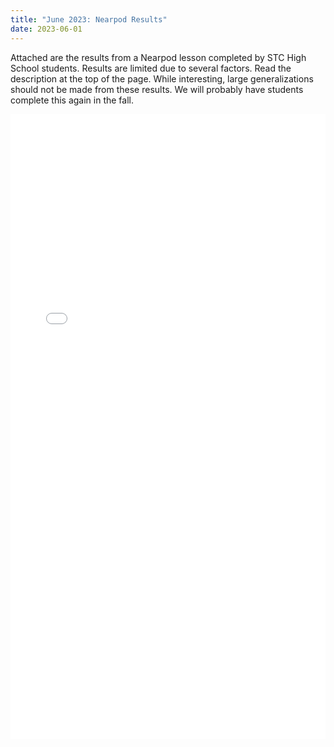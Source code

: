 ```yaml
---
title: "June 2023: Nearpod Results"
date: 2023-06-01
---
```


Attached are the results from a Nearpod lesson completed by STC High School students. Results are limited due to several factors. Read the description at the top of the page. While interesting, large generalizations should not be made from these results. We will probably have students complete this again in the fall. 

<embed width=100% height=1000 src="./../../pdfs/Result-Nearpod-Spring-2023.pdf"></embed>
